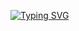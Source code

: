 [![Typing SVG](https://readme-typing-svg.demolab.com/?lines=Hello,+I'm+@gingerale20;Programmer+of:;loaddelaylib3;and+a+crappy+version+of+Pong;I+am+developing:;A+TCP+Chat+System;A+Terminal+MUD+Game;+I+suck+at+JS;Stand+up+for+minority+groups)](https://git.io/typing-svg)

<!---
gingerale20/gingerale20 is a ✨ special ✨ repository because its `README.md` (this file) appears on your GitHub profile.
You can click the Preview link to take a look at your changes.
--->
